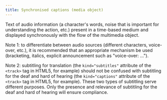 ```yaml
---
title: Synchronised captions (media object)
---
```


Text of audio information (a character's words, noise that is important for understanding the action, etc.) present in a time-based medium and displayed synchronously with the flow of the multimedia object.

Note 1: to differentiate between audio sources (different characters, voice-over, etc.), it is recommended that an appropriate mechanism be used (bracketing, italics, explicit announcement such as "voice-over: ...").

Note 2: subtitling for translation (the `kind="subtitles"` attribute of the `<track>` tag in HTML5, for example) should not be confused with subtitling for the deaf and hard of hearing (the `kind="captions"` attribute of the `<track>` tag in HTML5, for example). These two types of subtitling serve different purposes. Only the presence and relevance of subtitling for the deaf and hard of hearing will ensure compliance.
